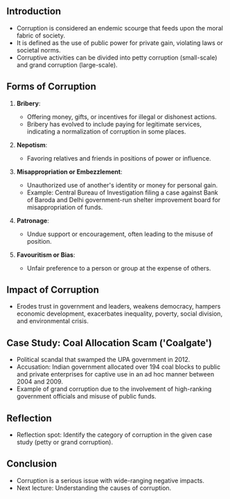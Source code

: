 ## Introduction

- Corruption is considered an endemic scourge that feeds upon the moral fabric of society.
- It is defined as the use of public power for private gain, violating laws or societal norms.
- Corruptive activities can be divided into petty corruption (small-scale) and grand corruption (large-scale).

## Forms of Corruption

1. **Bribery**:
    
    - Offering money, gifts, or incentives for illegal or dishonest actions.
    - Bribery has evolved to include paying for legitimate services, indicating a normalization of corruption in some places.
2. **Nepotism**:
    
    - Favoring relatives and friends in positions of power or influence.
3. **Misappropriation or Embezzlement**:
    
    - Unauthorized use of another's identity or money for personal gain.
    - Example: Central Bureau of Investigation filing a case against Bank of Baroda and Delhi government-run shelter improvement board for misappropriation of funds.
4. **Patronage**:
    
    - Undue support or encouragement, often leading to the misuse of position.
5. **Favouritism or Bias**:
    
    - Unfair preference to a person or group at the expense of others.

## Impact of Corruption

- Erodes trust in government and leaders, weakens democracy, hampers economic development, exacerbates inequality, poverty, social division, and environmental crisis.

## Case Study: Coal Allocation Scam ('Coalgate')

- Political scandal that swamped the UPA government in 2012.
- Accusation: Indian government allocated over 194 coal blocks to public and private enterprises for captive use in an ad hoc manner between 2004 and 2009.
- Example of grand corruption due to the involvement of high-ranking government officials and misuse of public funds.

## Reflection

- Reflection spot: Identify the category of corruption in the given case study (petty or grand corruption).

## Conclusion

- Corruption is a serious issue with wide-ranging negative impacts.
- Next lecture: Understanding the causes of corruption.